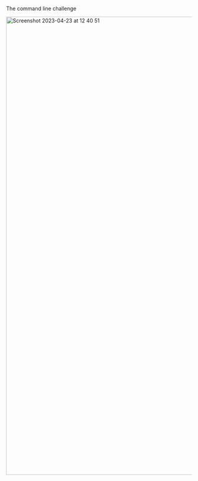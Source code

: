 The command line challenge

<img width="1245" alt="Screenshot 2023-04-23 at 12 40 51" src="https://user-images.githubusercontent.com/114493088/233832248-8c484a40-3a2f-431a-8423-fb6377322dea.png">
